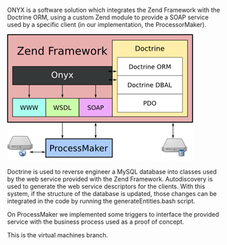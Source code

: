 ONYX is a software solution which integrates the Zend Framework with the Doctrine ORM, using a custom Zend module to provide a SOAP service used by a specific client (in our implementation, the ProcessorMaker).

![](https://raw.githubusercontent.com/cesperanc/pass-onyx/wiki/images/architecture.png)

Doctrine is used to reverse engineer a MySQL database into classes used by the web service provided with the Zend Framework. Autodiscovery is used to generate the web service descriptors for the clients. With this system, if the structure of the database is updated, those changes can be integrated in the code by running the generateEntities.bash script.

On ProcessMaker we implemented some triggers to interface the provided service with the business process used as a proof of concept.

This is the virtual machines branch.
